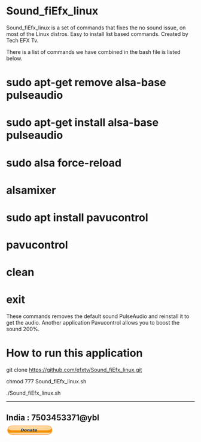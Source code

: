 # Sound_fiEfx_linux
Sound_fiEfx_linux is a set of commands that fixes the no sound issue, on most of the Linux distros.  Easy to install list based commands. Created by Tech EFX Tv.

There is a list of commands we have combined in the bash file is listed below.
# sudo apt-get remove alsa-base pulseaudio
# sudo apt-get install alsa-base pulseaudio
# sudo alsa force-reload 
# alsamixer
# sudo apt install pavucontrol
# pavucontrol
# clean
# exit

These commands removes the default sound PulseAudio and reinstall it to get the audio. Another application Pavucontrol allows you to boost the sound 200%.

How to run this application
===========================
git clone https://github.com/efxtv/Sound_fiEfx_linux.git

chmod 777 Sound_fiEfx_linux.sh

./Sound_fiEfx_linux.sh

---------------------------------------
India :  7503453371@ybl<br />
<a href="https://paypal.me/efxtv"><img src="https://raw.githubusercontent.com/efxtv/efxtv/master/assets/donate-efx-tv.png" alt="Paypal" width="125" height="40"></a>
---------------------------------------
